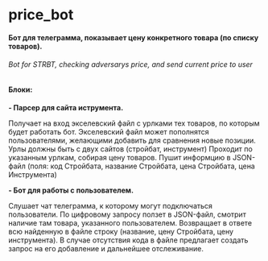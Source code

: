 # price_bot

#### **Бот для телеграмма, показывает цену конкретного товара (по списку товаров).**

###### Bot for STRBT, checking adversarys price, and send current price to user

#### Блоки:
    
    
**- Парсер для сайта иструмента.**
    
Получает на вход экселевский файл с урлками тех товаров, по которым будет работать бот.
Экселевский файл может пополнятся пользователями, желающими добавить для сравнения новые позиции.
Урлы должны быть с двух сайтов (стройбат, инструмент)
Проходит по указанным урлкам, собирая цену товаров.
Пушит информцию в JSON-файл (поля: код Стройбата, название Стройбата, цена Стройбата, цена Инструмента)
    
    
**- Бот для работы с пользователем.**

Слушает чат телеграмма, к которому могут подключаться пользователи.
По цифровому запросу ползет в JSON-файл, смотрит наличие там товара, указанного пользователем.
Возвращает в ответе всю найденную в файле строку (название, цену Стройбата, цену инструмента).
В случае отсутствия кода в файле предлагает создать запрос на его добавление и дальнейшее отслеживание.


